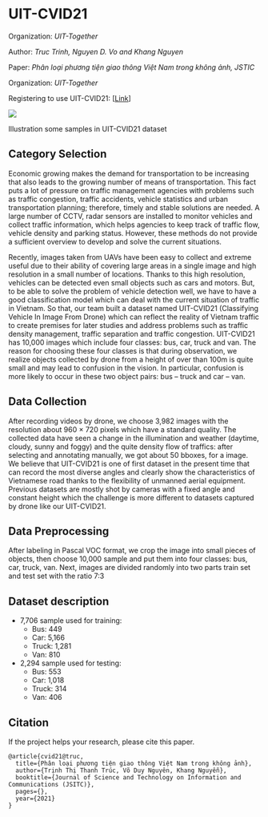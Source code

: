 # UIT-CVID21

Organization: *UIT-Together*

Author: *Truc Trinh, Nguyen D. Vo and Khang Nguyen*

Paper: *Phân loại phương tiện giao thông Việt Nam trong không ảnh, JSTIC*

Organization: *UIT-Together*

Registering to use UIT-CVID21: [[Link](https://forms.gle/aajmoJ7n9L6Hpsrk8)]

![](https://i.imgur.com/WCTHZQQ.png)

Illustration some samples in UIT-CVID21 dataset


## Category Selection
Economic growing makes the demand for transportation to be increasing that also leads to the growing number of means of transportation. This fact puts a lot of pressure on traffic management agencies with problems such as traffic congestion, traffic accidents, vehicle statistics and urban transportation planning; therefore, timely and stable solutions are needed. A large number of CCTV, radar sensors are installed to monitor vehicles and collect traffic information, which helps agencies to keep track of traffic flow, vehicle density and parking status. However, these methods do not provide a sufficient overview to develop and solve the current situations.

Recently, images taken from UAVs have been easy to collect and extreme useful due to their ability of covering large areas in a single image and high resolution in a small number of locations. Thanks to this high resolution, vehicles can be detected even small objects such as cars and motors. But, to be able to solve the problem of vehicle detection well, we have to have a good classification model which can deal with the current situation of traffic in Vietnam. So that, our team built a dataset named UIT-CVID21 (Classifying Vehicle In Image From Drone) which can reflect the reality of Vietnam traffic to create premises for later studies and address problems such as traffic density management, traffic separation and traffic congestion. UIT-CVID21 has 10,000 images which include four classes: bus, car, truck and van.
The reason for choosing these four classes is that during observation, we realize objects collected by drone from a height of over than 100m is quite small and may lead to confusion in the vision. In particular, confusion is more likely to occur in these two object pairs: bus – truck and car – van.


## Data Collection
After recording videos by drone, we choose 3,982 images with the resolution about 960 × 720 pixels which have a standard quality. The collected data have seen a change in the illumination and weather (daytime, cloudy, sunny and foggy) and the quite density flow of traffics: after selecting and annotating manually, we got about 50 bboxes, for a image. We believe that UIT-CVID21 is one of first dataset in the present time that can record the most diverse angles and clearly show the characteristics of Vietnamese road thanks to the flexibility of unmanned aerial equipment. Previous datasets are mostly shot by cameras with a fixed angle and constant height which the challenge is more different to datasets captured by drone like our UIT-CVID21.

## Data Preprocessing

After labeling in Pascal VOC format, we crop the image into small pieces of objects, then choose 10,000 sample and put them into four classes: bus, car, truck, van. Next, images are divided randomly into two parts train set and test set with the ratio 7:3 

## Dataset description
- 7,706 sample used for training:
    - Bus: 449
    - Car: 5,166
    - Truck: 1,281
    - Van: 810
- 2,294 sample used for testing:
    - Bus: 553
    - Car: 1,018
    - Truck: 314
    - Van: 406

## Citation
If the project helps your research, please cite this paper.

```
@article{cvid21@truc,
  title={Phân loại phương tiện giao thông Việt Nam trong không ảnh},
  author={Trịnh Thị Thanh Trúc, Võ Duy Nguyên, Khang Nguyễn},
  booktitle={Journal of Science and Technology on Information and Communications (JSITC)},
  pages={},
  year={2021}
}

```

